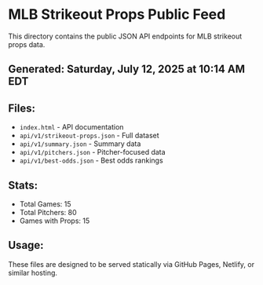 # MLB Strikeout Props Public Feed

This directory contains the public JSON API endpoints for MLB strikeout props data.

## Generated: Saturday, July 12, 2025 at 10:14 AM EDT

## Files:
- `index.html` - API documentation
- `api/v1/strikeout-props.json` - Full dataset
- `api/v1/summary.json` - Summary data
- `api/v1/pitchers.json` - Pitcher-focused data  
- `api/v1/best-odds.json` - Best odds rankings

## Stats:
- Total Games: 15
- Total Pitchers: 80
- Games with Props: 15

## Usage:
These files are designed to be served statically via GitHub Pages, Netlify, or similar hosting.
